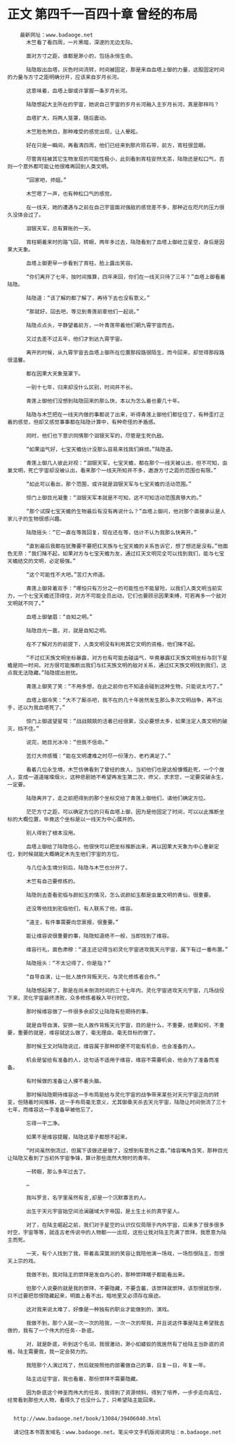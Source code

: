 # 正文 第四千一百四十章 曾经的布局
        最新网址：www.badaoge.net
          木竺看了看四周，一片黑暗，深邃的无边无际。
      
          面对方寸之距，谁都是渺小的，包括永恒生命。
      
          陆隐取出血塔，灰色时间流转，时间被固定，那是来自血塔上御的力量，这股固定时间的力量与方寸之距明确分开，应该来自岁月长河。
      
          这意味着，血塔上御或许掌握一条岁月长河。
      
          陆隐想起大主所在的宇宙，她说自己宇宙的岁月长河融入主岁月长河，真是那样吗？
      
          血塔扩大，将两人笼罩，随后震动。
      
          木竺脸色煞白，那种难受的感觉出现，让人晕眩。
      
          好在只是一瞬间，再看清四周，他们已经来到那片陨石带，前方，宵柱很显眼。
      
          尽管宵柱被其它生物发现的可能性极小，此刻看到宵柱安然无恙，陆隐还是松口气，否则一个意外都可能让他很难再回到人类文明。
      
          “回家吧，师姐。”
      
          木竺嗯了一声，也有种松口气的感觉。
      
          在一线天，她的遭遇与之前在自己宇宙面对强敌的感觉差不多，那种近在咫尺的压力很久没体会过了。
      
          洄银天军，总有算账的一天。
      
          宵柱朝着来时的路飞回，转眼，两年多过去，陆隐看到了血塔上御屹立星空，身后是因果大天象。
      
          血塔上御更早一步看到了宵柱，脸上露出笑容。
      
          “你们离开了七年，按时间推算，四年来回，你们在一线天只待了三年？”血塔上御看着陆隐。
      
          陆隐道：“该了解的都了解了，再待下去也没有意义。”
      
          “那就好，回去吧，等见到青莲前辈他们一起说。”
      
          陆隐点点头，平静望着前方，一叶青莲带着他们朝九霄宇宙而去。
      
          又过去差不过五年，他们才到达九霄宇宙。
      
          离开的时候，从九霄宇宙去血塔上御所在位置那段路很陌生，而今回来，却觉得那段路很温馨。
      
          都在因果大天象笼罩下。
      
          一别十七年，归来却没什么区别，时间并不长。
      
          青莲上御他们没想到陆隐回来的那么快，本以为怎么着也要几十年。
      
          陆隐与木竺把在一线天内做的事都说了出来，听得青莲上御他们都怔住了，有种歪打正着的感觉，但却又感觉事事都在陆隐计算中，有种奇怪的矛盾感。
      
          同时，他们也下意识同情那个洄银天军的，尽管是生死仇敌。
      
          “如果运气好，七宝天蟾估计没那么容易来找我们麻烦。”陆隐道。
      
          青莲上御几人彼此对视：“洄银天军，七宝天蟾，都在那个一线天被认出，但不可知，虫巢文明，死亡宇宙却没被认出，看来那个一线天所知并不多，遨游方寸之距的范围也有限。”
      
          “如此可以看出，那个范围，或许就是洄银天军与七宝天蟾的活动范围。”
      
          惊门上御目光凝重：“洄银天军本就是不可知，这不可知活动范围真够大的。”
      
          “那个试探七宝天蟾的生物最后有没有再说什么？”血塔上御问，他对那个直接承认是人家儿子的生物很感兴趣。
      
          陆隐摇头：“它一直在等我回复，现在还在等，估计不认为我那么快离开。”
      
          “直到最后我都在犹豫要不要把扛天族与七宝天蟾的关系告诉它，想了想还是没有。”他面色无奈：“我们赌不起，如果对方与七宝天蟾为友，通过扛天文明完全可以找到我们，能与七宝天蟾结交的文明，必定极强。”
      
          “这个可能性不大吧。”苦灯大师道。
      
          青莲上御背着双手：“哪怕只有万分之一的可能性也不能冒险，以我们人类文明当前实力，一个七宝天蟾还顶得住，对方不可能全员出动，它们也要顾忌因果束缚，可若再多一个敌对文明就不同了。”
      
          血塔上御皱眉：“自知之明。”
      
          陆隐目光一震，对，就是自知之明。
      
          在不了解对方的前提下，人类文明没有利用其它文明的资格，他们赌不起。
      
          “不过扛天族文明坐标暴露，对方也有可能去碰运气，毕竟暴露扛天族文明坐标与刻下星蟾是同一时间，对方很可能推断出我们与扛天族文明的敌对关系，通过扛天族文明找到我们，这点我无法隐藏。”陆隐提出担忧。
      
          青莲上御笑了笑：“不用多想，在此之前你也不知道会碰到这种生物，只能说太巧了。”
      
          血塔上御冷笑：“大不了厮杀吧，我不在的几十年居然发生那么多次文明战争，再不出手，还以为我血塔死了。”
      
          惊门上御遥望星穹：“战战兢兢的活着已经很累，没必要想太多，如果注定人类文明的破灭，挡不住。”
      
          说完，她目光冰冷：“但我不信命。”
      
          苦灯大师感慨：“能在文明遭难之时尽一份薄力，老朽满足了。”
      
          看着几位永生境，木竺仿佛看到了曾经的故人，当初他们也是这般慷慨赴死，一个个故人，变成一道道璀璨烟火，这种悲剧她不希望再发生第二次，师父，求求您，一定要突破永生，一定要。
      
          陆隐离开了，走之前把得到的那个坐标交给了青莲上御他们，请他们确定方位。
      
          茫茫方寸之距，可以确定方位的只有血塔上御，因为是他固定了时间，可以以此推断坐标的大概位置，毕竟这个坐标是以一线天为中心展开的。
      
          别人得到了根本没用。
      
          血塔上御给了陆隐信心，他很快可以把坐标推断出来，再以因果大天象为中心重新定位，到时候就能大概确定木先生他们宇宙的方位。
      
          与几位永生境分别后，陆隐与木竺也分开了。
      
          木竺有自己要修炼的。
      
          陆隐则去查看驼临与颜如玉的情况，怎么说颜如玉都是虫巢文明的青仙，很重要。
      
          还没等他找到驼临他们，有人联系了他，维容。
      
          “道主，有件事需要向您禀报，很重要。”
      
          能让维容说很重要的事，陆隐知道绝不一般，当即找到了维容。
      
          维容行礼，面色肃穆：“道主还记得当初灵化宇宙进攻我天元宇宙，属下有过一番布置。”
      
          陆隐摇头：“不太记得了，你是指？”
      
          “自导自演，让一批人故作背叛天元，与灵化修炼者合作。”
      
          陆隐想起来了，那是在尚未倒流时间的三十七年内，灵化宇宙进攻天元宇宙，几场战役下来，灵化宇宙最终溃败，众多修炼者躲入平行时空。
      
          那时候维容做了一件很多余却又让陆隐有些期待的事。
      
          就是自导自演，安排一批人故作背叛天元宇宙，目的是什么，不重要，结果如何，不重要，重要的就是，维容就这么做了，毫无理由，毫无目标的做了。
      
          那时候王文对陆隐说过，维容属于那种即便不可能有机会，也会准备的人。
      
          机会是留给有准备的人，这句话不适用于维容，维容不需要机会，他会为了准备而准备。
      
          有时候做的准备让人摸不着头脑。
      
          那时候陆隐期待维容这一手布局能给与灵化宇宙的战争带来某些对天元宇宙正向的转变，但随着时间推移，这一手布局毫无意义，尤其御桑天杀去天元宇宙，陆隐让时间倒流了三十七年，而维容这一手准备早被他忘了。
      
          忘得一干二净。
      
          如果不是维容提醒，陆隐这辈子都想不起来。
      
          “时间虽然倒流过，但属下该做还是做了，没想到有意外之喜。”维容嘴角含笑，那种目光让陆隐又看到了当初外宇宙争锋，算计那些庞然大物时的青年。
      
          一转眼，那么多年过去了。
      
          …
      
          我叫罗言，名字里虽然有言,却是一个沉默寡言的人。
      
          出生于天元宇宙始空间沧澜疆域大宇帝国，是土生土长的真宇星人。
      
          对了，在陆主崛起之前，我们对于星空的认识仅仅局限于内外宇宙，后来多了很多很多时空，宇宙等等，就连古老传说中的人物都一一出现，这些让我对陆主充满了崇拜，我愿意为陆主而死。
      
          一天，有个人找到了我，带着高深莫测的笑容让我陪他演一场戏，一场怨恨陆主，怨恨天上宗的戏。
      
          我做不到，我对陆主的崇拜是发自内心的，那种崇拜瞎子都能看出来。
      
          但那个人说要的就是我的崇拜，不要隐藏，不要含蓄，该崇拜就崇拜，该怨恨就怨恨，只不过要把怨恨隐藏起来，明面上看不出，暗地里又必须存在痕迹。
      
          这对我来说太难了，好像是一种独有的职业才能做到的，演戏。
      
          我做不到，那个人就一次一次的陪我，一次一次的帮我，并且说这件事是陆主希望我去做的，我有了一个伟大的任务--卧底。
      
          对，就是卧底，听到这个名词，我很激动，渺小如蝼蚁的我居然有了给陆主当卧底的资格，陆主需要我，我一定会努力的。
      
          我陪那个人演过戏了，然后就按照他的部署做自己的事，日复一日，年复一年。
      
          陆主远征宇宙，我也看着，那份崇拜不需要隐藏。
      
          因为卧底这个神圣而伟大的任务，我得到了资源倾斜，得到了培养，一步步走向高位，经常看到那些大人物，看得久了也没什么了，只希望陆主能回来。
      
      
      http://www.badaoge.net/book/13084/39406040.html
      
      请记住本书首发域名：www.badaoge.net。笔尖中文手机版阅读网址：m.badaoge.net
